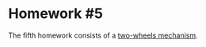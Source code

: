 # Homework #5
  The fifth homework consists of a [two-wheels mechanism](https://github.com/Ana-Mares/3DMP/tree/master/Homework%20%235/Two-Wheels%20Mechanism). <br> <br>
